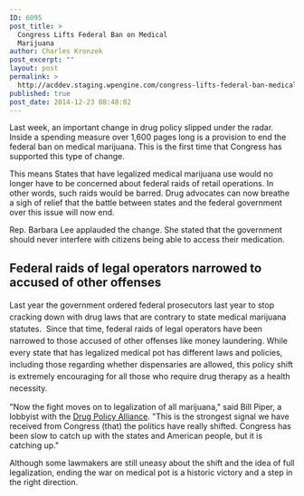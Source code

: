 ```yaml
---
ID: 6095
post_title: >
  Congress Lifts Federal Ban on Medical
  Marijuana
author: Charles Kronzek
post_excerpt: ""
layout: post
permalink: >
  http://acddev.staging.wpengine.com/congress-lifts-federal-ban-medical-marijuana.html
published: true
post_date: 2014-12-23 08:48:02
---
```

Last week, an important change in drug policy slipped under the radar. Inside a spending measure over 1,600 pages long is a provision to end the federal ban on medical marijuana. This is the first time that Congress has supported this type of change.<!--more-->

This means States that have legalized medical marijuana use would no longer have to be concerned about federal raids of retail operations. In other words, such raids would be barred. Drug advocates can now breathe a sigh of relief that the battle between states and the federal government over this issue will now end.

Rep. Barbara Lee applauded the change. She stated that the government should never interfere with citizens being able to access their medication.


<h2>Federal raids of legal operators narrowed to accused of other offenses</h2>

<span style="line-height: 1.5;">Last year the government ordered federal prosecutors last year to stop cracking down with drug laws that are contrary to state medical marijuana statutes.  Since that time, federal raids of legal operators have been narrowed to those accused of other offenses like money laundering. While every state that has legalized medical pot has different laws and policies, including those regarding whether dispensaries are allowed, this policy shift is extremely encouraging for all those who require drug therapy as a health necessity.  </span>

"Now the fight moves on to legalization of all marijuana," said Bill Piper, a lobbyist with the <a href="http://www.drugpolicy.org/" target="_blank">Drug Policy Alliance</a>. "This is the strongest signal we have received from Congress (that) the politics have really shifted. Congress has been slow to catch up with the states and American people, but it is catching up."

Although some lawmakers are still uneasy about the shift and the idea of full legalization, ending the war on medical pot is a historic victory and a step in the right direction.